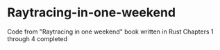 # Raytracing-in-one-weekend
Code from "Raytracing in one weekend" book written in Rust
Chapters 1 through 4 completed
